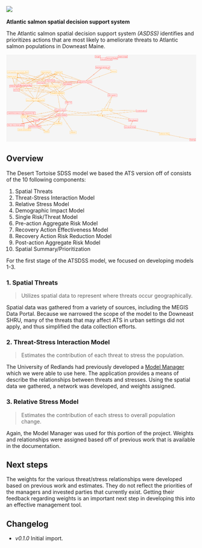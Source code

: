 ![](http://img.shields.io/badge/version-alpha-red.svg?style=flat)

__Atlantic salmon spatial decision support system__

The Atlantic salmon spatial decision support system _(ASDSS)_ identifies and prioritizes actions that are most likely to ameliorate threats to Atlantic salmon populations in Downeast Maine. 

![](https://raw.githubusercontent.com/salmonhabitat/sdss/master/ats.jpg)

## Overview

The Desert Tortoise SDSS model we based the ATS version off of consists of the 10 following components:

1. Spatial Threats
2. Threat-Stress Interaction Model
3. Relative Stress Model
4. Demographic Impact Model
5. Single Risk/Threat Model
6. Pre-action Aggregate Risk Model
7. Recovery Action Effectiveness Model
8. Recovery Action Risk Reduction Model
9. Post-action Aggregate Risk Model
10. Spatial Summary/Prioritization

For the first stage of the ATSDSS model, we focused on developing models 1-3.

### 1. Spatial Threats

> Utilizes spatial data to represent where threats occur geographically.

Spatial data was gathered from a variety of sources, including the MEGIS Data Portal. Because we narrowed the scope of the model to the Downeast SHRU, many of the threats that may affect ATS in urban settings did not apply, and thus simplified the data collection efforts.

### 2. Threat-Stress Interaction Model

> Estimates the contribution of each threat to stress the population.

The University of Redlands had previously developed a [Model Manager](http://www.spatial.redlands.edu/dtro/modelmanager/) which we were able to use here. The application provides a means of describe the relationships between threats and stresses. Using the spatial data we gathered, a network was developed, and weights assigned.

### 3. Relative Stress Model

> Estimates the contribution of each stress to overall population change.

Again, the Model Manager was used for this portion of the project. Weights and relationships were assigned based off of previous work that is available in the documentation.

## Next steps

The weights for the various threat/stress relationships were developed based on previous work and estimates. They do not reflect the priorities of the managers and invested parties that currently exist. Getting their feedback regarding weights is an important next step in developing this into an effective management tool.

## Changelog

- _v0.1.0_ Initial import.
